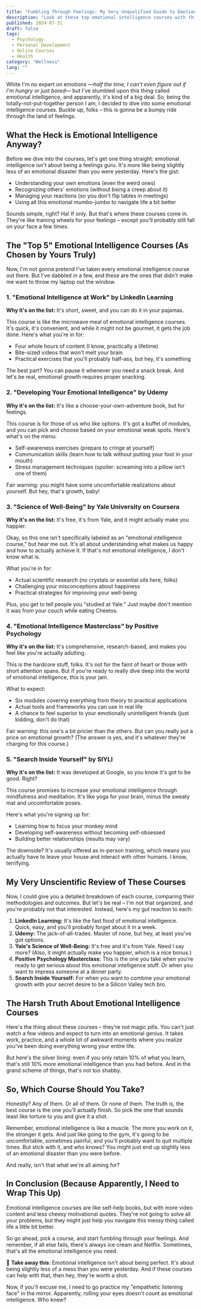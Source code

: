 ```yaml
---
title: "Fumbling Through Feelings: My Very Unqualified Guide to Emotional Intelligence Courses"
description: "Look at these top emotional intelligence courses with this honest, humorous guide. Boost your EQ without the fluff – perfect for the emotionally challenged!"
published: 2024-07-31
draft: false
tags:
  - Psychology
  - Personal Development
  - Online Courses
  - Health
category: "Wellness"
lang: ""
---
```


<!-- ![Hero Image](https://res.cloudinary.com/ddicetqs5/image/upload/f_auto/v1746902464/wayfinder-images/ery0ynketfcclgecev7u) -->

White I'm no expert on emotions —_half the time, I can't even figure out if I'm hungry or just bored_— but I've stumbled upon this thing called emotional intelligence, and apparently, it's kind of a big deal. So, being the totally-not-put-together person I am, I decided to dive into some emotional intelligence courses. Buckle up, folks – this is gonna be a bumpy ride through the land of feelings.


## What the Heck is Emotional Intelligence Anyway?

Before we dive into the courses, let's get one thing straight: emotional intelligence isn't about being a feelings guru. It's more like being slightly less of an emotional disaster than you were yesterday. Here's the gist:

- Understanding your own emotions (even the weird ones)
- Recognizing others' emotions (without being a creep about it)
- Managing your reactions (so you don't flip tables in meetings)
- Using all this emotional mumbo-jumbo to navigate life a bit better

Sounds simple, right? Ha! If only. But that's where these courses come in. They're like training wheels for your feelings – except you'll probably still fall on your face a few times.

## The "Top 5" Emotional Intelligence Courses (As Chosen by Yours Truly)

Now, I'm not gonna pretend I've taken every emotional intelligence course out there. But I've dabbled in a few, and these are the ones that didn't make me want to throw my laptop out the window.

### 1. "Emotional Intelligence at Work" by LinkedIn Learning

**Why it's on the list:** It's short, sweet, and you can do it in your pajamas.

This course is like the microwave meal of emotional intelligence courses. It's quick, it's convenient, and while it might not be gourmet, it gets the job done. Here's what you're in for:

- Four whole hours of content (I know, practically a lifetime)
- Bite-sized videos that won't melt your brain
- Practical exercises that you'll probably half-ass, but hey, it's something

The best part? You can pause it whenever you need a snack break. And let's be real, emotional growth requires proper snacking.

### 2. "Developing Your Emotional Intelligence" by Udemy

**Why it's on the list:** It's like a choose-your-own-adventure book, but for feelings.

This course is for those of us who like options. It's got a buffet of modules, and you can pick and choose based on your emotional weak spots. Here's what's on the menu:

- Self-awareness exercises (prepare to cringe at yourself)
- Communication skills (learn how to talk without putting your foot in your mouth)
- Stress management techniques (spoiler: screaming into a pillow isn't one of them)

Fair warning: you might have some uncomfortable realizations about yourself. But hey, that's growth, baby!

### 3. "Science of Well-Being" by Yale University on Coursera

**Why it's on the list:** It's free, it's from Yale, and it might actually make you happier.

Okay, so this one isn't specifically labeled as an "emotional intelligence course," but hear me out. It's all about understanding what makes us happy and how to actually achieve it. If that's not emotional intelligence, I don't know what is.

What you're in for:

- Actual scientific research (no crystals or essential oils here, folks)
- Challenging your misconceptions about happiness
- Practical strategies for improving your well-being

Plus, you get to tell people you "studied at Yale." Just maybe don't mention it was from your couch while eating Cheetos.

### 4. "Emotional Intelligence Masterclass" by Positive Psychology

**Why it's on the list:** It's comprehensive, research-based, and makes you feel like you're actually adulting.

This is the hardcore stuff, folks. It's not for the faint of heart or those with short attention spans. But if you're ready to really dive deep into the world of emotional intelligence, this is your jam.

What to expect:

- Six modules covering everything from theory to practical applications
- Actual tools and frameworks you can use in real life
- A chance to feel superior to your emotionally unintelligent friends (just kidding, don't do that)

Fair warning: this one's a bit pricier than the others. But can you really put a price on emotional growth? (The answer is yes, and it's whatever they're charging for this course.)

### 5. "Search Inside Yourself" by SIYLI

**Why it's on the list:** It was developed at Google, so you know it's got to be good. Right?

This course promises to increase your emotional intelligence through mindfulness and meditation. It's like yoga for your brain, minus the sweaty mat and uncomfortable poses.

Here's what you're signing up for:

- Learning how to focus your monkey mind
- Developing self-awareness without becoming self-obsessed
- Building better relationships (results may vary)

The downside? It's usually offered as in-person training, which means you actually have to leave your house and interact with other humans. I know, terrifying.

## My Very Unscientific Review of These Courses

Now, I could give you a detailed breakdown of each course, comparing their methodologies and outcomes. But let's be real – I'm not that organized, and you're probably not that interested. Instead, here's my gut reaction to each:

1. **LinkedIn Learning:** It's like the fast food of emotional intelligence. Quick, easy, and you'll probably forget about it in a week.
2. **Udemy:** The jack-of-all-trades. Master of none, but hey, at least you've got options.
3. **Yale's Science of Well-Being:** It's free and it's from Yale. Need I say more? (Also, it might actually make you happier, which is a nice bonus.)
4. **Positive Psychology Masterclass:** This is the one you take when you're ready to get serious about this emotional intelligence stuff. Or when you want to impress someone at a dinner party.
5. **Search Inside Yourself:** For when you want to combine your emotional growth with your secret desire to be a Silicon Valley tech bro.

## The Harsh Truth About Emotional Intelligence Courses

Here's the thing about these courses – they're not magic pills. You can't just watch a few videos and expect to turn into an emotional genius. It takes work, practice, and a whole lot of awkward moments where you realize you've been doing everything wrong your entire life.

But here's the silver lining: even if you only retain 10% of what you learn, that's still 10% more emotional intelligence than you had before. And in the grand scheme of things, that's not too shabby.

## So, Which Course Should You Take?

Honestly? Any of them. Or all of them. Or none of them. The truth is, the best course is the one you'll actually finish. So pick the one that sounds least like torture to you and give it a shot.

Remember, emotional intelligence is like a muscle. The more you work on it, the stronger it gets. And just like going to the gym, it's going to be uncomfortable, sometimes painful, and you'll probably want to quit multiple times. But stick with it, and who knows? You might just end up slightly less of an emotional disaster than you were before.

And really, isn't that what we're all aiming for?

## In Conclusion (Because Apparently, I Need to Wrap This Up)

Emotional intelligence courses are like self-help books, but with more video content and less cheesy motivational quotes. They're not going to solve all your problems, but they might just help you navigate this messy thing called life a little bit better.

So go ahead, pick a course, and start fumbling through your feelings. And remember, if all else fails, there's always ice cream and Netflix. Sometimes, that's all the emotional intelligence you need.

🔆 **Take away this**: Emotional intelligence isn't about being perfect. It's about being slightly less of a mess than you were yesterday. And if these courses can help with that, then hey, they're worth a shot.

Now, if you'll excuse me, I need to go practice my "empathetic listening face" in the mirror. Apparently, rolling your eyes doesn't count as emotional intelligence. Who knew?
